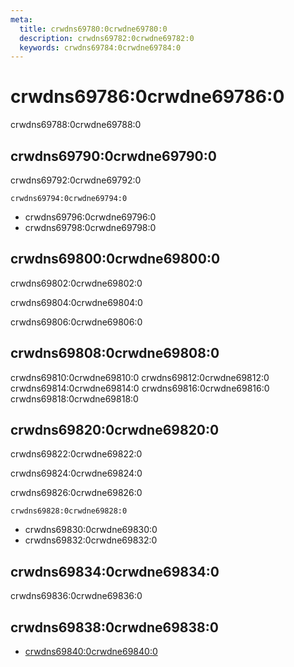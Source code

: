 ```yaml
---
meta:
  title: crwdns69780:0crwdne69780:0
  description: crwdns69782:0crwdne69782:0
  keywords: crwdns69784:0crwdne69784:0
---
```


# crwdns69786:0crwdne69786:0
crwdns69788:0crwdne69788:0

<entry-ad />

## crwdns69790:0crwdne69790:0
crwdns69792:0crwdne69792:0

`crwdns69794:0crwdne69794:0`
- crwdns69796:0crwdne69796:0
- crwdns69798:0crwdne69798:0


## crwdns69800:0crwdne69800:0
crwdns69802:0crwdne69802:0

  crwdns69804:0crwdne69804:0

  crwdns69806:0crwdne69806:0

## crwdns69808:0crwdne69808:0
crwdns69810:0crwdne69810:0
<alert type="success">crwdns69812:0crwdne69812:0</alert>
<alert type="info">crwdns69814:0crwdne69814:0</alert>
<alert type="warning">crwdns69816:0crwdne69816:0</alert>
<alert type="error">crwdns69818:0crwdne69818:0</alert>

## crwdns69820:0crwdne69820:0
crwdns69822:0crwdne69822:0

  crwdns69824:0crwdne69824:0

  crwdns69826:0crwdne69826:0

  `crwdns69828:0crwdne69828:0`
  - crwdns69830:0crwdne69830:0
  - crwdns69832:0crwdne69832:0

## crwdns69834:0crwdne69834:0
crwdns69836:0crwdne69836:0

## crwdns69838:0crwdne69838:0
  - [crwdns69840:0crwdne69840:0]()

<backmatter />
